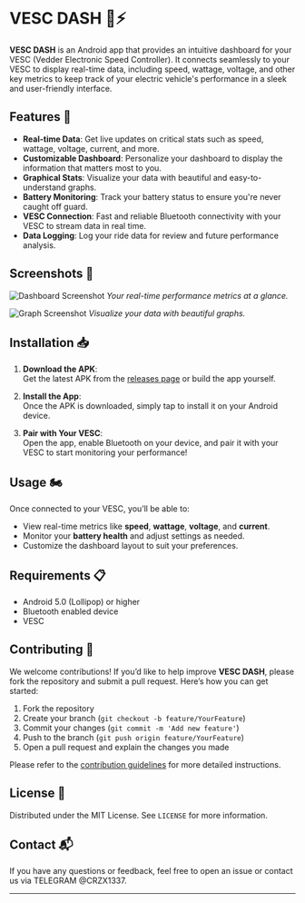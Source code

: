 # VESC DASH 📱⚡️

**VESC DASH** is an Android app that provides an intuitive dashboard for your VESC (Vedder Electronic Speed Controller). It connects seamlessly to your VESC to display real-time data, including speed, wattage, voltage, and other key metrics to keep track of your electric vehicle's performance in a sleek and user-friendly interface.

## Features 🚀

- **Real-time Data**: Get live updates on critical stats such as speed, wattage, voltage, current, and more. 
- **Customizable Dashboard**: Personalize your dashboard to display the information that matters most to you.
- **Graphical Stats**: Visualize your data with beautiful and easy-to-understand graphs.
- **Battery Monitoring**: Track your battery status to ensure you're never caught off guard.
- **VESC Connection**: Fast and reliable Bluetooth connectivity with your VESC to stream data in real time.
- **Data Logging**: Log your ride data for review and future performance analysis.

## Screenshots 📸

![Dashboard Screenshot](assets/dashboard_example.png)
*Your real-time performance metrics at a glance.*

![Graph Screenshot](assets/graph_example.png)
*Visualize your data with beautiful graphs.*

## Installation 📥

1. **Download the APK**:  
   Get the latest APK from the [releases page](https://github.com/yourusername/VESC-DASH/releases) or build the app yourself.

2. **Install the App**:  
   Once the APK is downloaded, simply tap to install it on your Android device.

3. **Pair with Your VESC**:  
   Open the app, enable Bluetooth on your device, and pair it with your VESC to start monitoring your performance!

## Usage 🏍️

Once connected to your VESC, you’ll be able to:

- View real-time metrics like **speed**, **wattage**, **voltage**, and **current**.
- Monitor your **battery health** and adjust settings as needed.
- Customize the dashboard layout to suit your preferences.

## Requirements 📋

- Android 5.0 (Lollipop) or higher
- Bluetooth enabled device
- VESC

## Contributing 🤝

We welcome contributions! If you’d like to help improve **VESC DASH**, please fork the repository and submit a pull request. Here’s how you can get started:

1. Fork the repository
2. Create your branch (`git checkout -b feature/YourFeature`)
3. Commit your changes (`git commit -m 'Add new feature'`)
4. Push to the branch (`git push origin feature/YourFeature`)
5. Open a pull request and explain the changes you made

Please refer to the [contribution guidelines](CONTRIBUTING.md) for more detailed instructions.

## License 📜

Distributed under the MIT License. See `LICENSE` for more information.

## Contact 📬

If you have any questions or feedback, feel free to open an issue or contact us via TELEGRAM @CRZX1337.

---
